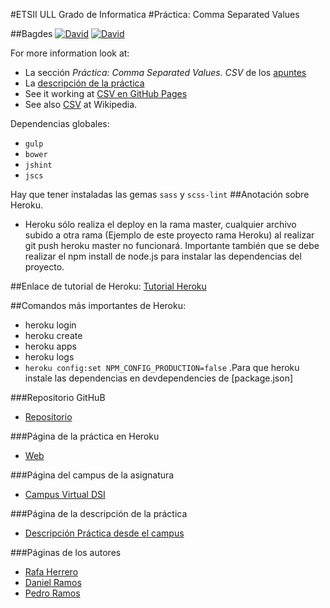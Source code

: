 #ETSII ULL Grado de Informatica 
#Práctica: Comma Separated Values

##Bagdes
[![David](https://img.shields.io/david/ULL-ESIT-GRADOII-DSI/localstorage-jquery-underscore-express-sass-heroku-rafa-pedro-dani.svg?style=flat-square)](https://david-dm.org/ULL-ESIT-GRADOII-DSI/localstorage-jquery-underscore-express-sass-heroku-rafa-pedro-dani#info=dependencies&view=table)
[![David](https://img.shields.io/david/dev/ULL-ESIT-GRADOII-DSI/localstorage-jquery-underscore-express-sass-heroku-rafa-pedro-dani.svg?style=flat-square)](https://david-dm.org/ULL-ESIT-GRADOII-DSI/localstorage-jquery-underscore-express-sass-heroku-rafa-pedro-dani#info=devDependencies&view=table)

For more information look at:

* La sección *Práctica: Comma Separated Values. CSV* de los [apuntes](http://crguezl.github.io/pl-html/node11.html)
* La [descripción de la práctica](https://casianorodriguezleon.gitbooks.io/pl1516/content/practicas/csv.html)
* See it working at [CSV en GitHub Pages](http://crguezl.github.io/csv/)
* See also [CSV](http://en.wikipedia.org/wiki/Comma-separated_values) at Wikipedia.

Dependencias globales:
* `gulp`
* `bower`
* `jshint`
* `jscs`

Hay que tener instaladas las gemas `sass` y `scss-lint`
##Anotación sobre Heroku.
* Heroku sólo realiza el deploy en la rama master, cualquier archivo subido a otra rama (Ejemplo de este proyecto rama Heroku) al realizar git push heroku master no funcionará. Importante también que se debe realizar el npm install de node.js para instalar las dependencias del proyecto.

##Enlace de tutorial de Heroku:
[Tutorial Heroku](https://devcenter.heroku.com/articles/getting-started-with-nodejs#introduction)

##Comandos más importantes de Heroku:
* heroku login
* heroku create
* heroku apps
* heroku logs
* `heroku config:set NPM_CONFIG_PRODUCTION=false` .Para que heroku instale las dependencias en devdependencies de [package.json]

###Repositorio GitHuB

* [Repositorio](https://github.com/ULL-ESIT-GRADOII-DSI/localstorage-jquery-underscore-express-sass-heroku-rafa-pedro-dani)

###Página de la práctica en Heroku

* [Web](https://practicadsi.herokuapp.com/)

###Página del campus de la asignatura
* [Campus Virtual DSI](https://campusvirtual.ull.es/1516/course/view.php?id=144)

###Página de la descripción de la práctica
* [Descripción Práctica desde el campus](https://campusvirtual.ull.es/1516/mod/page/view.php?id=187375)

###Páginas de los autores

* [Rafa Herrero](http://rafaherrero.github.io/)
* [Daniel Ramos](http://danielramosacosta.github.io/#/)
* [Pedro Ramos](http://alu0100505078.github.io/)
